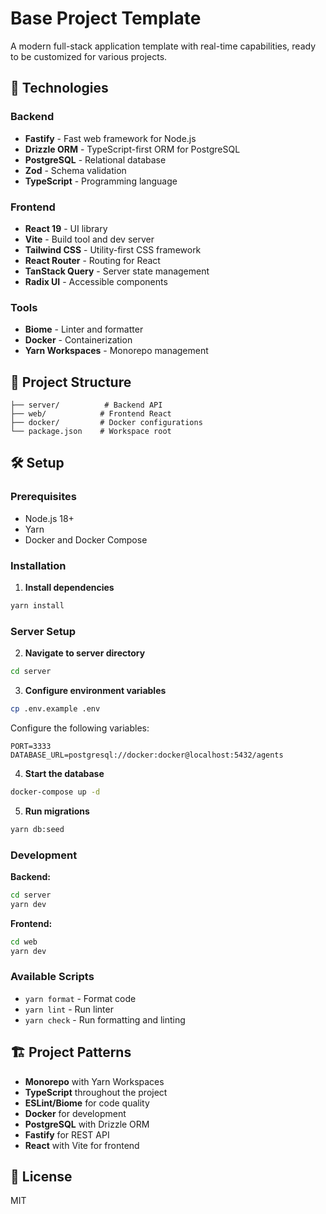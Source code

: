 # Base Project Template

A modern full-stack application template with real-time capabilities, ready to be customized for various projects.

## 🚀 Technologies

### Backend

- **Fastify** - Fast web framework for Node.js
- **Drizzle ORM** - TypeScript-first ORM for PostgreSQL
- **PostgreSQL** - Relational database
- **Zod** - Schema validation
- **TypeScript** - Programming language

### Frontend

- **React 19** - UI library
- **Vite** - Build tool and dev server
- **Tailwind CSS** - Utility-first CSS framework
- **React Router** - Routing for React
- **TanStack Query** - Server state management
- **Radix UI** - Accessible components

### Tools

- **Biome** - Linter and formatter
- **Docker** - Containerization
- **Yarn Workspaces** - Monorepo management

## 📁 Project Structure

```
├── server/          # Backend API
├── web/            # Frontend React
├── docker/         # Docker configurations
└── package.json    # Workspace root
```

## 🛠️ Setup

### Prerequisites

- Node.js 18+
- Yarn
- Docker and Docker Compose

### Installation

1. **Install dependencies**

```bash
yarn install
```

### Server Setup

2. **Navigate to server directory**

```bash
cd server
```

3. **Configure environment variables**

```bash
cp .env.example .env
```

Configure the following variables:

```env
PORT=3333
DATABASE_URL=postgresql://docker:docker@localhost:5432/agents
```

4. **Start the database**

```bash
docker-compose up -d
```

5. **Run migrations**

```bash
yarn db:seed
```

### Development

**Backend:**

```bash
cd server
yarn dev
```

**Frontend:**

```bash
cd web
yarn dev
```

### Available Scripts

- `yarn format` - Format code
- `yarn lint` - Run linter
- `yarn check` - Run formatting and linting

## 🏗️ Project Patterns

- **Monorepo** with Yarn Workspaces
- **TypeScript** throughout the project
- **ESLint/Biome** for code quality
- **Docker** for development
- **PostgreSQL** with Drizzle ORM
- **Fastify** for REST API
- **React** with Vite for frontend

## 📝 License

MIT
